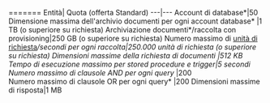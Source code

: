 =======
Entità| Quota (offerta Standard)
---|---
Account di database*|50
Dimensione massima dell'archivio documenti per ogni account database* |1 TB (o superiore su richiesta)
Archiviazione documenti*/raccolta con provisioning|250 GB (o superiore su richiesta)
Numero massimo di [unità di richiesta](../articles/documentdb/documentdb-request-units.md)*/secondi per ogni raccolta|250\.000 unità di richiesta (o superiore su richiesta)
Dimensioni massime della richiesta di documenti |512 KB
Tempo di esecuzione massimo per stored procedure e trigger|5 secondi
Numero massimo di clausole AND per ogni query* |200		
Numero massimo di clausole OR per ogni query* |200
Dimensioni massime di risposta|1 MB

<!---HONumber=AcomDC_0420_2016-->